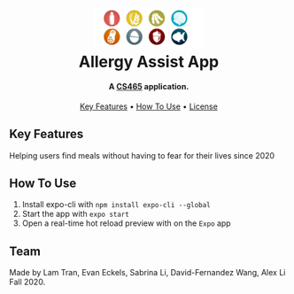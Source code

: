 <h1 align="center">
  <br>
  <a href="https://cs.illinois.edu/about/people/faculty/bpbailey"><img src="./assets/allergy-assist.png" alt="Allergy Assist Logo" width="200"></a>
  <br/>
  Allergy Assist App
  </br>
</h1>

<h4 align="center">A <a href="https://hci.cs.illinois.edu/cs-465-advanced-topics-in-human-computer-interaction/" target="_blank">CS465</a> application.</h4>

<p align="center">
  <a href="#key-features">Key Features</a> •
  <a href="#how-to-use">How To Use</a> •
  <a href="#license">License</a>
</p>

## Key Features
Helping users find meals without having to fear for their lives since 2020

## How To Use
1. Install expo-cli with `npm install expo-cli --global`
2. Start the app with `expo start`
3. Open a real-time hot reload preview with on the `Expo` app

## Team
Made by Lam Tran, Evan Eckels, Sabrina Li, David-Fernandez Wang, Alex Li Fall 2020.